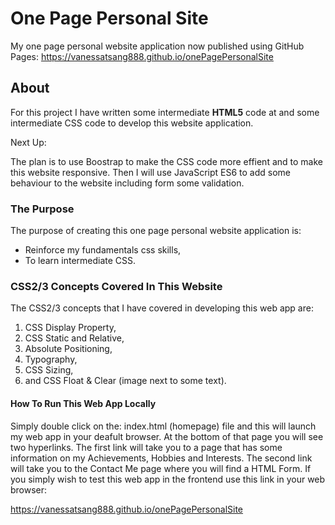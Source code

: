 # One Page Personal Site
My one page personal website application now published using GitHub Pages: https://vanessatsang888.github.io/onePagePersonalSite


## About
For this project I have written some intermediate **HTML5** code at and some intermediate CSS code to develop this website application.

Next Up:

The plan is to use Boostrap to make the CSS code more effient and to make this website responsive. Then I will use JavaScript ES6 to add some behaviour to the website including form some validation.

### The Purpose
The purpose of creating this one page personal website application is:
- Reinforce my fundamentals css skills,
- To learn intermediate CSS.

### CSS2/3 Concepts Covered In This Website
The CSS2/3 concepts that I have covered in developing this web app are:
1. CSS Display Property,
2. CSS Static and Relative,
3. Absolute Positioning,
4. Typography,
5. CSS Sizing,
6. and CSS Float & Clear (image next to some text).

#### How To Run This Web App Locally
Simply double click on the: index.html (homepage) file and this will launch my web app in your deafult browser. At the bottom of that page you will see two hyperlinks. The first link will take you to a page that has some information on my Achievements, Hobbies and Interests. The second link will take you to the Contact Me page where you will find a HTML Form. If you simply wish to test this web app in the frontend use this link in your web browser:

https://vanessatsang888.github.io/onePagePersonalSite

